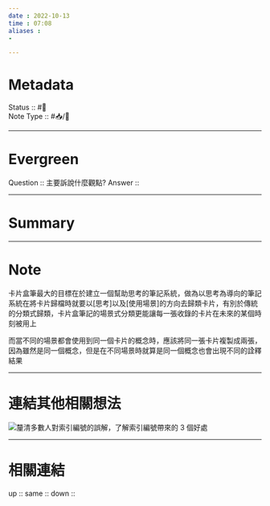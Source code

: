 ```yaml
---
date : 2022-10-13
time : 07:08
aliases :
- 

---
```


# Metadata
Status :: #🌱 <br>
Note Type :: #📥/📘 <br>

---
# Evergreen
Question :: 主要訴說什麼觀點?
Answer :: 


---

# Summary


---

# Note
卡片盒筆最大的目標在於建立一個幫助思考的筆記系統，做為以思考為導向的筆記系統在將卡片歸檔時就要以[思考]以及[使用場景]的方向去歸類卡片，有別於傳統的分類式歸類，卡片盒筆記的場景式分類更能讓每一張收錄的卡片在未來的某個時刻被用上

而當不同的場景都會使用到同一個卡片的概念時，應該將同一張卡片複製成兩張，因為雖然是同一個概念，但是在不同場景時就算是同一個概念也會出現不同的詮釋結果

---

# 連結其他相關想法

![釐清多數人對索引編號的誤解，了解索引編號帶來的 3 個好處](釐清多數人對索引編號的誤解，了解索引編號帶來的%203%20個好處.md#問題%201%20卡片索引編號，會造成分類的問題嗎？不會，因為它跟「上一張卡片的相關性」有關係而已)

---

# 相關連結
up :: 
same :: 
down :: 


